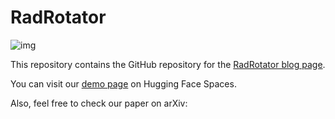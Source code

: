 # RadRotator
![img]("static/images/ReadMe_IMG.png")

This repository contains the GitHub repository for the [RadRotator blog page](https://pouriarouzrokh.github.io/RadRotator).

You can visit our [demo page](https://huggingface.co/spaces/Pouriarouzrokh/RadRotator) on Hugging Face Spaces.

Also, feel free to check our paper on arXiv:


